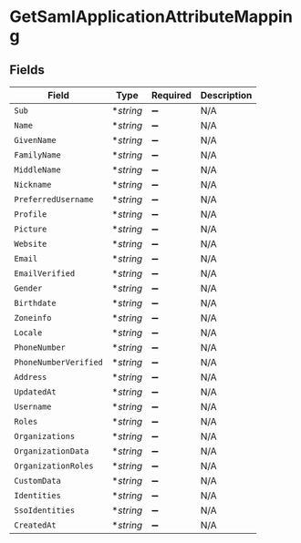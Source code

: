 # GetSamlApplicationAttributeMapping


## Fields

| Field                 | Type                  | Required              | Description           |
| --------------------- | --------------------- | --------------------- | --------------------- |
| `Sub`                 | **string*             | :heavy_minus_sign:    | N/A                   |
| `Name`                | **string*             | :heavy_minus_sign:    | N/A                   |
| `GivenName`           | **string*             | :heavy_minus_sign:    | N/A                   |
| `FamilyName`          | **string*             | :heavy_minus_sign:    | N/A                   |
| `MiddleName`          | **string*             | :heavy_minus_sign:    | N/A                   |
| `Nickname`            | **string*             | :heavy_minus_sign:    | N/A                   |
| `PreferredUsername`   | **string*             | :heavy_minus_sign:    | N/A                   |
| `Profile`             | **string*             | :heavy_minus_sign:    | N/A                   |
| `Picture`             | **string*             | :heavy_minus_sign:    | N/A                   |
| `Website`             | **string*             | :heavy_minus_sign:    | N/A                   |
| `Email`               | **string*             | :heavy_minus_sign:    | N/A                   |
| `EmailVerified`       | **string*             | :heavy_minus_sign:    | N/A                   |
| `Gender`              | **string*             | :heavy_minus_sign:    | N/A                   |
| `Birthdate`           | **string*             | :heavy_minus_sign:    | N/A                   |
| `Zoneinfo`            | **string*             | :heavy_minus_sign:    | N/A                   |
| `Locale`              | **string*             | :heavy_minus_sign:    | N/A                   |
| `PhoneNumber`         | **string*             | :heavy_minus_sign:    | N/A                   |
| `PhoneNumberVerified` | **string*             | :heavy_minus_sign:    | N/A                   |
| `Address`             | **string*             | :heavy_minus_sign:    | N/A                   |
| `UpdatedAt`           | **string*             | :heavy_minus_sign:    | N/A                   |
| `Username`            | **string*             | :heavy_minus_sign:    | N/A                   |
| `Roles`               | **string*             | :heavy_minus_sign:    | N/A                   |
| `Organizations`       | **string*             | :heavy_minus_sign:    | N/A                   |
| `OrganizationData`    | **string*             | :heavy_minus_sign:    | N/A                   |
| `OrganizationRoles`   | **string*             | :heavy_minus_sign:    | N/A                   |
| `CustomData`          | **string*             | :heavy_minus_sign:    | N/A                   |
| `Identities`          | **string*             | :heavy_minus_sign:    | N/A                   |
| `SsoIdentities`       | **string*             | :heavy_minus_sign:    | N/A                   |
| `CreatedAt`           | **string*             | :heavy_minus_sign:    | N/A                   |